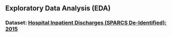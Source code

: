 ## Exploratory Data Analysis (EDA)

### Dataset: [Hospital Inpatient Discharges (SPARCS De-Identified): 2015](https://health.data.ny.gov/Health/Hospital-Inpatient-Discharges-SPARCS-De-Identified/82xm-y6g8/about_data)

